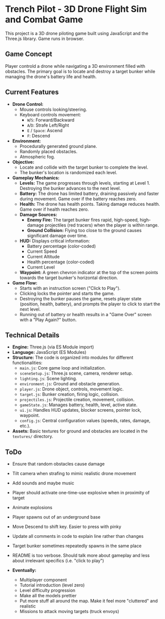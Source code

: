 # Trench Pilot - 3D Drone Flight Sim and Combat Game

This project is a 3D drone piloting game built using JavaScript and the Three.js library. Game runs in browser.

## Game Concept

Player controld a drone while navigating a 3D environment filled with obstacles. The primary goal is to locate and destroy a target bunker while managing the drone's battery life and health.

## Current Features

*   **Drone Control:**
    *   Mouse controls looking/steering.
    *   Keyboard controls movement:
        *   `W`/`S`: Forward/Backward
        *   `A`/`D`: Strafe Left/Right
        *   `E` / `Space`: Ascend
        *   `F`: Descend
*   **Environment:**
    *   Procedurally generated ground plane.
    *   Randomly placed obstacles.
    *   Atmospheric fog.
*   **Objective:**
    *   Locate and collide with the target bunker to complete the level.
    *   The bunker's location is randomized each level.
*   **Gameplay Mechanics:**
    *   **Levels:** The game progresses through levels, starting at Level 1. Destroying the bunker advances to the next level.
    *   **Battery:** The drone has limited battery, draining passively and faster during movement. Game over if the battery reaches zero.
    *   **Health:** The drone has health points. Taking damage reduces health. Game over if health reaches zero.
    *   **Damage Sources:**
        *   **Enemy Fire:** The target bunker fires rapid, high-speed, high-damage projectiles (red tracers) when the player is within range.
        *   **Ground Collision:** Flying too close to the ground causes significant damage over time.
    *   **HUD:** Displays critical information:
        *   Battery percentage (color-coded)
        *   Current Speed
        *   Current Altitude
        *   Health percentage (color-coded)
        *   Current Level
    *   **Waypoint:** A green chevron indicator at the top of the screen points towards the target bunker's horizontal direction.
*   **Game Flow:**
    *   Starts with an instruction screen ("Click to Play").
    *   Clicking locks the pointer and starts the game.
    *   Destroying the bunker pauses the game, resets player state (position, health, battery), and prompts the player to click to start the next level.
    *   Running out of battery or health results in a "Game Over" screen with a "Play Again?" button.

## Technical Details

*   **Engine:** Three.js (via ES Module import)
*   **Language:** JavaScript (ES Modules)
*   **Structure:** The code is organized into modules for different functionalities:
    *   `main.js`: Core game loop and initialization.
    *   `sceneSetup.js`: Three.js scene, camera, renderer setup.
    *   `lighting.js`: Scene lighting.
    *   `environment.js`: Ground and obstacle generation.
    *   `player.js`: Drone object, controls, movement logic.
    *   `target.js`: Bunker creation, firing logic, collision.
    *   `projectiles.js`: Projectile creation, movement, collision.
    *   `gameState.js`: Manages battery, health, level, active state.
    *   `ui.js`: Handles HUD updates, blocker screens, pointer lock, waypoint.
    *   `config.js`: Central configuration values (speeds, rates, damage, etc.).
*   **Assets:** Basic textures for ground and obstacles are located in the `textures/` directory.

## ToDo

*   Ensure that random obstacles cause damage
*   Tilt camera when strafing to mimic realistic drone movement
*   Add sounds and maybe music
*   Player should activate one-time-use explosive when in proximity of target
*   Animate explosions
*   Player spawns out of an underground base
*   Move Descend to shift key. Easier to press with pinky
*   Update all comments in code to explain line rather than changes
*   Target bunker sometimes repeatedly spawns in the same place
*   README is too verbose. Should talk more about gameplay and less about irrelevant specifics (i.e. "click to play")

*   **Eventually:**
    *   Multiplayer component
    *   Tutorial introduction (level zero)
    *   Level difficulty progression
    *   Make all the models prettier
    *   Put more stuff all around the map. Make it feel more "cluttered" and realistic
    *   Missions to attack moving targets (truck envoys)
